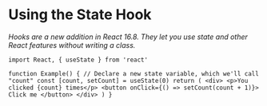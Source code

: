 # Using the State Hook

*Hooks are a new addition in React 16.8. They let you use state and other React features without writing a class.*

`import React, { useState } from 'react'`

`
function Example() {
  // Declare a new state variable, which we'll call "count"
  const [count, setCount] = useState(0)
  return (
    <div>
      <p>You clicked {count} times</p>
      <button onClick={() => setCount(count + 1)}>
        Click me
      </button>
    </div>
  )
}
`

